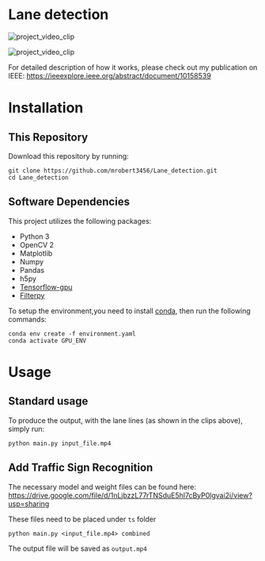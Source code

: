 # Lane detection


![project_video_clip](./data/output_lane.gif)

![project_video_clip](./data/output_combined.gif)


For detailed description of how it works, please check out my publication on IEEE:
https://ieeexplore.ieee.org/abstract/document/10158539

# Installation

## This Repository

Download this repository by running:

```
git clone https://github.com/mrobert3456/Lane_detection.git
cd Lane_detection
```

## Software Dependencies

This project utilizes the following packages:

* Python 3
* OpenCV 2
* Matplotlib
* Numpy
* Pandas
* h5py
* [Tensorflow-gpu](https://www.tensorflow.org/install/pip)
* [Filterpy](https://filterpy.readthedocs.io/en/latest/)

To setup the environment,you need to install [conda](https://docs.conda.io/projects/conda/en/latest/user-guide/install/index.html), then run the following commands:
```
conda env create -f environment.yaml
conda activate GPU_ENV
```


# Usage

## Standard usage

To produce the output, with the lane lines (as shown in the clips above), simply run:

```
python main.py input_file.mp4
```

## Add Traffic Sign Recognition

The necessary model and weight files can be found here: https://drive.google.com/file/d/1nLjbzzL77rTNSduE5hl7cByP0lgvai2i/view?usp=sharing

These files need to be placed under ``ts`` folder 
```
python main.py <input_file.mp4> combined
```

The output file will be saved as ```output.mp4```

